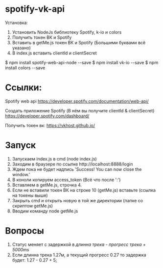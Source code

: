 # spotify-vk-api

Установка:
1. Установить NodeJs библиотеку Spotify, k-io и colors
2. Получить токен ВК и Spotify
3. Вставить в getMe.js токен ВК и Spotify (Большими буквами всё указано)
4. В index.js вставить clientId и clientSecret


$ npm install spotify-web-api-node --save
$ npm install vk-io --save
$ npm install colors --save

# Ссылки:

Spotify web api
https://developer.spotify.com/documentation/web-api/

Создать приложение Spotify (В нём вы получите clientId & clientSecret)
https://developer.spotify.com/dashboard/

Получить токен вк:
https://vkhost.github.io/


# Запуск
1. Запускаем index.js в cmd (node index.js)
2. Заходим в браузере по ссылке http://localhost:8888/login
3. Ждем пока не будет надпись 'Success! You can now close the window.'
4. В коноли копируем access_token (Всё что после ':')
5. Вставляем в getMe.js, строчка 4.
6. Если не вставили токен ВК на строке 10 (getMe.js) вставьте (ссылка на токены выше)
7. Закрыть cmd и открыть новую в той же директории (папке со скриптом getMe.js)
8. Вводим команду node getMe.js

# Вопросы

1. Статус меняет с задержкой в *длинна трека - прогресс трека + 5000ms*
2. Если длинна трека 1.27м, а текущий прогресс 0.27 то задержка будет: 1.27 - 0.27 + 5;
